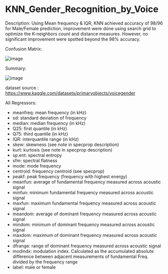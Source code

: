 # KNN_Gender_Recognition_by_Voice

Description:
Using Mean frequency & IQR, KNN achieved accuracy of 98/96 for Male/Female prediction, improvement were done using search grid to optimize the K-neighbors count and distance measures. However, no significant improvement were spotted beyond the 98% accuracy.

Confusion Matrix:

![image](https://github.com/Yassir-Mohammed/KNN_Gender_Recognition_by_Voice/assets/103688787/d58758bb-4a31-41f9-a277-3cda87380a0e)


Summary:


![image](https://github.com/Yassir-Mohammed/KNN_Gender_Recognition_by_Voice/assets/103688787/69f96132-805b-4e05-88b9-9f094ee476aa)


dataset source : https://www.kaggle.com/datasets/primaryobjects/voicegender

All Regressors: 
* meanfreq: mean frequency (in kHz)
* sd: standard deviation of frequency
* median: median frequency (in kHz)
* Q25: first quantile (in kHz)
* Q75: third quantile (in kHz)
* IQR: interquantile range (in kHz)
* skew: skewness (see note in specprop description)
* kurt: kurtosis (see note in specprop description)
* sp.ent: spectral entropy
* sfm: spectral flatness
* mode: mode frequency
* centroid: frequency centroid (see specprop)
* peakf: peak frequency (frequency with highest energy)
* meanfun: average of fundamental frequency measured across acoustic signal
* minfun: minimum fundamental frequency measured across acoustic signal
* maxfun: maximum fundamental frequency measured across acoustic signal
* meandom: average of dominant frequency measured across acoustic signal
* mindom: minimum of dominant frequency measured across acoustic signal
* maxdom: maximum of dominant frequency measured across acoustic signal
* dfrange: range of dominant frequency measured across acoustic signal
* modindx: modulation index. Calculated as the accumulated absolute difference between adjacent measurements of fundamental Freq. divided by the frequency range
* label: male or female
